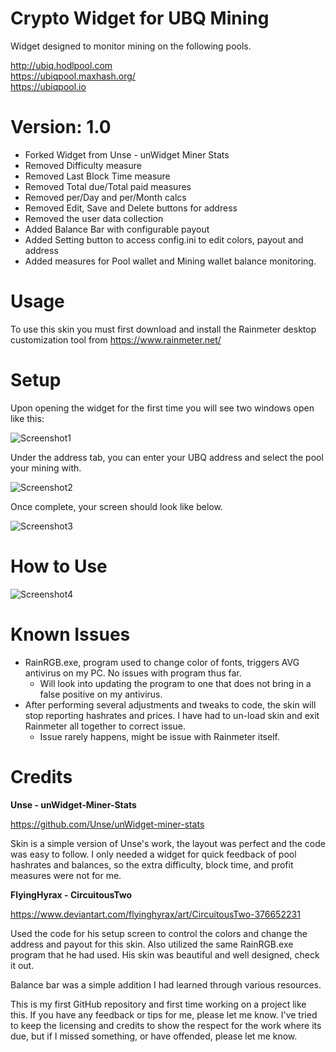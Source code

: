 # Crypto Widget for UBQ Mining
Widget designed to monitor mining on the following pools.

http://ubiq.hodlpool.com                
https://ubiqpool.maxhash.org/              
https://ubiqpool.io

# Version: 1.0
- Forked Widget from Unse - unWidget Miner Stats
- Removed Difficulty measure
- Removed Last Block Time measure
- Removed Total due/Total paid measures
- Removed per/Day and per/Month calcs
- Removed Edit, Save and Delete buttons for address
- Removed the user data collection
- Added Balance Bar with configurable payout
- Added Setting button to access config.ini to edit colors, payout and address
- Added measures for Pool wallet and Mining wallet balance monitoring.

# Usage
To use this skin you must first download and install the Rainmeter desktop customization tool from https://www.rainmeter.net/

# Setup
Upon opening the widget for the first time you will see two windows open like this:

![Screenshot1](https://raw.githubusercontent.com/RichyP85/Crypto-Widget-UBQ1.0/master/Screens/Screen1.png)

Under the address tab, you can enter your UBQ address and select the pool your mining with.

![Screenshot2](https://raw.githubusercontent.com/RichyP85/Crypto-Widget-UBQ1.0/master/Screens/Screen2.png)

Once complete, your screen should look like below.
 
![Screenshot3](https://raw.githubusercontent.com/RichyP85/Crypto-Widget-UBQ1.0/master/Screens/Screen3.png)

# How to Use

![Screenshot4](https://raw.githubusercontent.com/RichyP85/Crypto-Widget-UBQ1.0/master/Screens/Screen4.png)

# Known Issues
- RainRGB.exe, program used to change color of fonts, triggers AVG antivirus on my PC. No issues with program thus far.
	- Will look into updating the program to one that does not bring in a false positive on my antivirus.
- After performing several adjustments and tweaks to code, the skin will stop reporting hashrates and prices. I have had to un-load skin and exit Rainmeter all together to correct issue.
	- Issue rarely happens, might be issue with Rainmeter itself.
	
# Credits
**Unse - unWidget-Miner-Stats**

https://github.com/Unse/unWidget-miner-stats

Skin is a simple version of Unse's work, the layout was perfect and the code was easy to follow. I only needed a widget
for quick feedback of pool hashrates and balances, so the extra difficulty, block time, and profit measures were not for me.

**FlyingHyrax - CircuitousTwo**

https://www.deviantart.com/flyinghyrax/art/CircuitousTwo-376652231

Used the code for his setup screen to control the colors and change the address and payout for this skin.
Also utilized the same RainRGB.exe program that he had used.
His skin was beautiful and well designed, check it out.

Balance bar was a simple addition I had learned through various resources. 

This is my first GitHub repository and first time working on a project like this. If you have any feedback or tips for me, please let me know.
I've tried to keep the licensing and credits to show the respect for the work where its due, but if I missed something, or have offended, please let me know.



 
